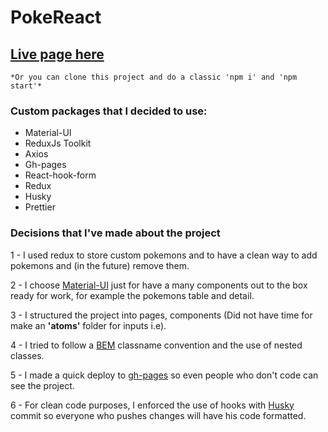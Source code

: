 # PokeReact

## [Live page here](https://www.example.com)

	*Or you can clone this project and do a classic 'npm i' and 'npm start'*

### Custom packages that I decided to use:

- Material-UI
- ReduxJs Toolkit
- Axios
- Gh-pages
- React-hook-form
- Redux
- Husky
- Prettier

### Decisions that I've made about the project

1 - I used redux to store custom pokemons and to have a clean way to add pokemons and (in the future) remove them.

2 - I choose [Material-UI](https://mui.com/material-ui/getting-started/installation/) just for have a many components out to the box ready for work, for example the pokemons table and detail.

3 - I structured the project into pages, components (Did not have time for make an **'atoms'** folder for inputs i.e).

4 - I tried to follow a [BEM](http://getbem.com/naming/) classname convention and the use of nested classes.

5 - I made a quick deploy to [gh-pages](https://github.com/Dkreick/PokeReact/actions) so even people who don't code can see the project.

6 - For clean code purposes, I enforced the use of hooks with [Husky](https://www.npmjs.com/package/husky) commit so everyone who pushes changes will have his code formatted.

